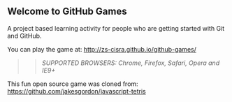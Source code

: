 ## Welcome to GitHub Games

A project based learning activity for people who are getting started with Git and GitHub.

You can play the game at: http://zs-cisra.github.io/github-games/

>> _*SUPPORTED BROWSERS*: Chrome, Firefox, Safari, Opera and IE9+_

This fun open source game was cloned from: https://github.com/jakesgordon/javascript-tetris
